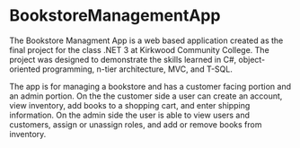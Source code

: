 # BookstoreManagementApp
The Bookstore Managment App is a web based application created as the final project for the class .NET 3 at
Kirkwood Community College. The project was designed to demonstrate the skills learned in C#, object-oriented
programming, n-tier architecture, MVC, and T-SQL.

The app is for managing a bookstore and has a customer facing portion and an admin portion. On the the customer
side a user can create an account, view inventory, add books to a shopping cart, and enter shipping information.
On the admin side the user is able to view users and customers, assign or unassign roles, and add or remove books
from inventory.
